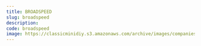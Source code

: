 ```yaml
---
title: BROADSPEED
slug: broadspeed
description:
code: broadspeed
image: https://classicminidiy.s3.amazonaws.com/archive/images/companies/wpc1eb0685_06.png
---
```


<!-- Content of the page -->

##

    